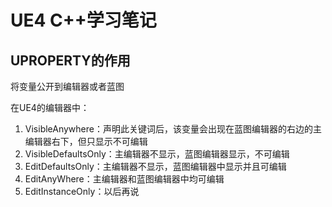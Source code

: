 # UE4 C++学习笔记

## UPROPERTY的作用

将变量公开到编辑器或者蓝图

在UE4的编辑器中：

1. VisibleAnywhere：声明此关键词后，该变量会出现在蓝图编辑器的右边的主编辑器右下，但只显示不可编辑
2. VisibleDefaultsOnly：主编辑器不显示，蓝图编辑器显示，不可编辑
3. EditDefaultsOnly：主编辑器不显示，蓝图编辑器中显示并且可编辑
4. EditAnyWhere：主编辑器和蓝图编辑器中均可编辑
5. EditInstanceOnly：以后再说

